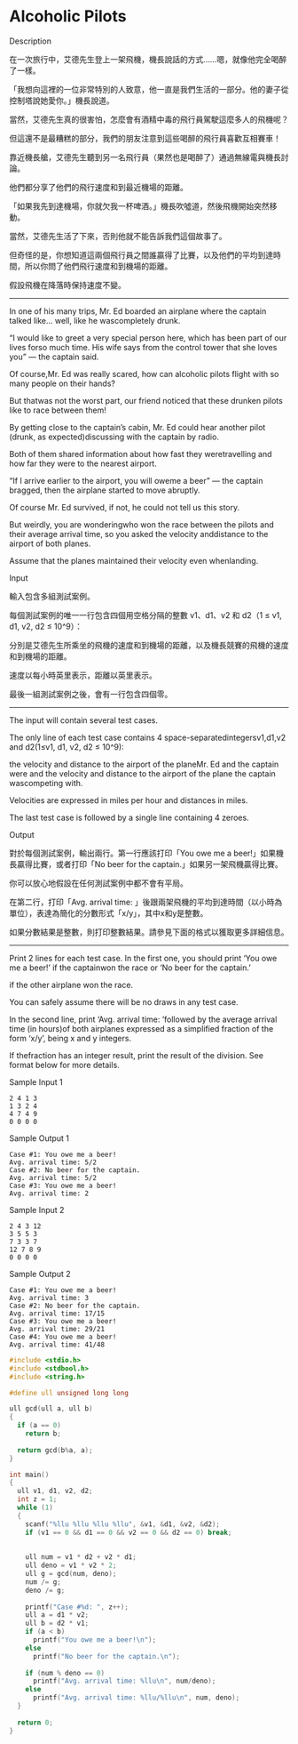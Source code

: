 # Alcoholic Pilots

Description

在一次旅行中，艾德先生登上一架飛機，機長說話的方式……嗯，就像他完全喝醉了一樣。

「我想向這裡的一位非常特別的人致意，他一直是我們生活的一部分。他的妻子從控制塔說她愛你。」機長說道。

當然，艾德先生真的很害怕，怎麼會有酒精中毒的飛行員駕駛這麼多人的飛機呢？

但這還不是最糟糕的部分，我們的朋友注意到這些喝醉的飛行員喜歡互相賽車！

靠近機長艙，艾德先生聽到另一名飛行員（果然也是喝醉了）通過無線電與機長討論。

他們都分享了他們的飛行速度和到最近機場的距離。

「如果我先到達機場，你就欠我一杯啤酒。」機長吹噓道，然後飛機開始突然移動。

當然，艾德先生活了下來，否則他就不能告訴我們這個故事了。

但奇怪的是，你想知道這兩個飛行員之間誰贏得了比賽，以及他們的平均到達時間，所以你問了他們飛行速度和到機場的距離。

假設飛機在降落時保持速度不變。

- ------------------------------------------------------------------------------

In one of his many trips, Mr. Ed boarded an airplane where the captain talked like... well, like he wascompletely drunk.

“I would like to greet a very special person here, which has been part of our lives forso much time. His wife says from the control tower that she loves you” — the captain said.

Of course,Mr. Ed was really scared, how can alcoholic pilots flight with so many people on their hands?

But thatwas not the worst part, our friend noticed that these drunken pilots like to race between them!

By getting close to the captain’s cabin, Mr. Ed could hear another pilot (drunk, as expected)discussing with the captain by radio.

Both of them shared information about how fast they weretravelling and how far they were to the nearest airport.

“If I arrive earlier to the airport, you will oweme a beer” — the captain bragged, then the airplane started to move abruptly.

Of course Mr. Ed survived, if not, he could not tell us this story.

But weirdly, you are wonderingwho won the race between the pilots and their average arrival time, so you asked the velocity anddistance to the airport of both planes.

Assume that the planes maintained their velocity even whenlanding.

Input

輸入包含多組測試案例。

每個測試案例的唯一一行包含四個用空格分隔的整數 v1、d1、v2 和 d2（1 ≤ v1, d1, v2, d2 ≤ 10^9）：

分別是艾德先生所乘坐的飛機的速度和到機場的距離，以及機長競賽的飛機的速度和到機場的距離。

速度以每小時英里表示，距離以英里表示。

最後一組測試案例之後，會有一行包含四個零。

- ------------------------------------------------------------------------------

The input will contain several test cases.

The only line of each test case contains 4 space-separatedintegersv1,d1,v2 and d2(1≤v1, d1, v2, d2 ≤ 10^9):

the velocity and distance to the airport of the planeMr. Ed and the captain were and the velocity and distance to the airport of the plane the captain wascompeting with.

Velocities are expressed in miles per hour and distances in miles.

The last test case is followed by a single line containing 4 zeroes.

Output

對於每個測試案例，輸出兩行。第一行應該打印「You owe me a beer!」如果機長贏得比賽，或者打印「No beer for the captain.」如果另一架飛機贏得比賽。

你可以放心地假設在任何測試案例中都不會有平局。

在第二行，打印「Avg. arrival time: 」後跟兩架飛機的平均到達時間（以小時為單位），表達為簡化的分數形式「x/y」，其中x和y是整數。

如果分數結果是整數，則打印整數結果。請參見下面的格式以獲取更多詳細信息。

- ------------------------------------------------------------------------------

Print 2 lines for each test case. In the first one, you should print ‘You owe me a beer!’ if the captainwon the race or ‘No beer for the captain.’

if the other airplane won the race.

You can safely assume there will be no draws in any test case.

In the second line, print ‘Avg. arrival time: ’followed by the average arrival time (in hours)of both airplanes expressed as a simplified fraction of the form ‘x/y’, being x and y integers.

If thefraction has an integer result, print the result of the division. See format below for more details.

Sample Input 1

```
2 4 1 3
1 3 2 4
4 7 4 9
0 0 0 0

```

Sample Output 1

```
Case #1: You owe me a beer!
Avg. arrival time: 5/2
Case #2: No beer for the captain.
Avg. arrival time: 5/2
Case #3: You owe me a beer!
Avg. arrival time: 2

```

Sample Input 2

```
2 4 3 12
3 5 5 3
7 3 3 7
12 7 8 9
0 0 0 0

```

Sample Output 2

```
Case #1: You owe me a beer!
Avg. arrival time: 3
Case #2: No beer for the captain.
Avg. arrival time: 17/15
Case #3: You owe me a beer!
Avg. arrival time: 29/21
Case #4: You owe me a beer!
Avg. arrival time: 41/48
```

```c
#include <stdio.h>
#include <stdbool.h>
#include <string.h>

#define ull unsigned long long

ull gcd(ull a, ull b)
{
  if (a == 0)
    return b;
  
  return gcd(b%a, a);
}

int main()
{
  ull v1, d1, v2, d2;
  int z = 1;
  while (1)
  {
    scanf("%llu %llu %llu %llu", &v1, &d1, &v2, &d2);
    if (v1 == 0 && d1 == 0 && v2 == 0 && d2 == 0) break;
    
    
    ull num = v1 * d2 + v2 * d1;
    ull deno = v1 * v2 * 2;
    ull g = gcd(num, deno);
    num /= g;
    deno /= g;
      
    printf("Case #%d: ", z++);
    ull a = d1 * v2;
    ull b = d2 * v1;
    if (a < b)
      printf("You owe me a beer!\n");
    else
      printf("No beer for the captain.\n");
    
    if (num % deno == 0)
      printf("Avg. arrival time: %llu\n", num/deno);
    else
      printf("Avg. arrival time: %llu/%llu\n", num, deno);
  }
  
  return 0;
}

```